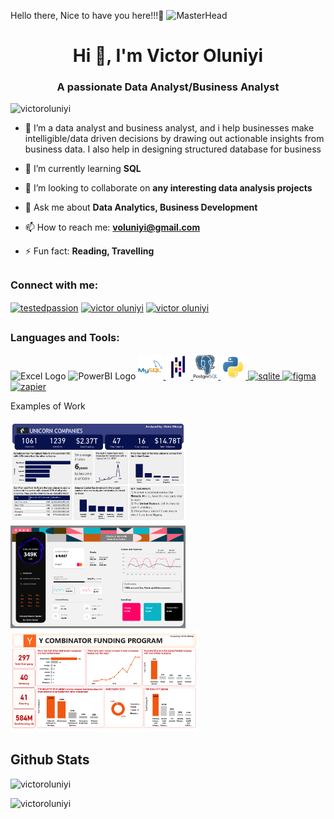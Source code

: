Hello there, Nice to have you here!!!👋
![MasterHead](https://static.wixstatic.com/media/3e99b9_f53a1cab95ae4dfd938a1bf6a1a62f49~mv2.gif)
<h1 align="center">Hi 👋, I'm Victor Oluniyi</h1>
<h3 align="center">A passionate Data Analyst/Business Analyst</h3>

<p align="left"> <img src="https://komarev.com/ghpvc/?username=victoroluniyi&label=Profile%20views&color=0e75b6&style=flat" alt="victoroluniyi" /> </p>

- 🔭 I’m a data analyst and business analyst, and i help businesses make intelligible/data driven decisions by drawing out actionable insights from business data. I also help in designing structured database for business

- 🌱 I’m currently learning **SQL**

- 👯 I’m looking to collaborate on **any interesting data analysis projects**

- 💬 Ask me about **Data Analytics, Business Development**

- 📫 How to reach me: **voluniyi@gmail.com**

- ⚡ Fun fact: **Reading, Travelling**

## <h3 align="left">Connect with me:</h3>
<p align="left">
<a href="https://twitter.com/testedpassion" target="blank"><img align="center" src="https://raw.githubusercontent.com/rahuldkjain/github-profile-readme-generator/master/src/images/icons/Social/twitter.svg" alt="testedpassion" height="30" width="40" /></a>
<a href="https://linkedin.com/in/victor oluniyi" target="blank"><img align="center" src="https://raw.githubusercontent.com/rahuldkjain/github-profile-readme-generator/master/src/images/icons/Social/linked-in-alt.svg" alt="victor oluniyi" height="30" width="40" /></a>
<a href="https://www.behance.net/victor oluniyi" target="blank"><img align="center" src="https://raw.githubusercontent.com/rahuldkjain/github-profile-readme-generator/master/src/images/icons/Social/behance.svg" alt="victor oluniyi" height="30" width="40" /></a>
</p>

## <h3 align="left">Languages and Tools:</h3>
<p align="left"> <img src="https://cdn.worldvectorlogo.com/logos/excel-4.svg" alt="Excel Logo" width="50" height="50"/> <img src="https://cdn.worldvectorlogo.com/logos/power-bi-1.svg" alt="PowerBI Logo" width="50" height="50"/> <a href="https://www.mysql.com/" target="_blank" rel="noreferrer"> <img src="https://raw.githubusercontent.com/devicons/devicon/master/icons/mysql/mysql-original-wordmark.svg" alt="mysql" width="40" height="40"/> </a> <a href="https://pandas.pydata.org/" target="_blank" rel="noreferrer"> <img src="https://raw.githubusercontent.com/devicons/devicon/2ae2a900d2f041da66e950e4d48052658d850630/icons/pandas/pandas-original.svg" alt="pandas" width="40" height="40"/> </a> <a href="https://www.postgresql.org" target="_blank" rel="noreferrer"> <img src="https://raw.githubusercontent.com/devicons/devicon/master/icons/postgresql/postgresql-original-wordmark.svg" alt="postgresql" width="40" height="40"/> </a> <a href="https://www.python.org" target="_blank" rel="noreferrer"> <img src="https://raw.githubusercontent.com/devicons/devicon/master/icons/python/python-original.svg" alt="python" width="40" height="40"/> </a> <a href="https://www.sqlite.org/" target="_blank" rel="noreferrer"> <img src="https://www.vectorlogo.zone/logos/sqlite/sqlite-icon.svg" alt="sqlite" width="40" height="40"/> </a> <a href="https://www.figma.com/" target="_blank" rel="noreferrer"> <img src="https://www.vectorlogo.zone/logos/figma/figma-icon.svg" alt="figma" width="40" height="40"/> </a> <a href="https://zapier.com" target="_blank" rel="noreferrer"> <img src="https://www.vectorlogo.zone/logos/zapier/zapier-icon.svg" alt="zapier" width="40" height="40"/> </a> </p
  
## Examples of Work
<img src= "uni-1.png" width="280" /> <img src="{D682E136-F17E-44AA-8EF7-D50BE1D06040}.png" width="280" /> <img src="Y Combinator Analysis fake-1.png"  width="300" />
  
##
## Github Stats

<p>&nbsp;<img align="left" src="https://github-readme-stats.vercel.app/api?username=victoroluniyi&show_icons=true&theme=gotham" alt="victoroluniyi" /></p>

<p><img align="left" src="https://github-readme-streak-stats.herokuapp.com/?user=VictorOluniyi&show_icons=true&theme=gotham" alt="victoroluniyi" /></p> 
